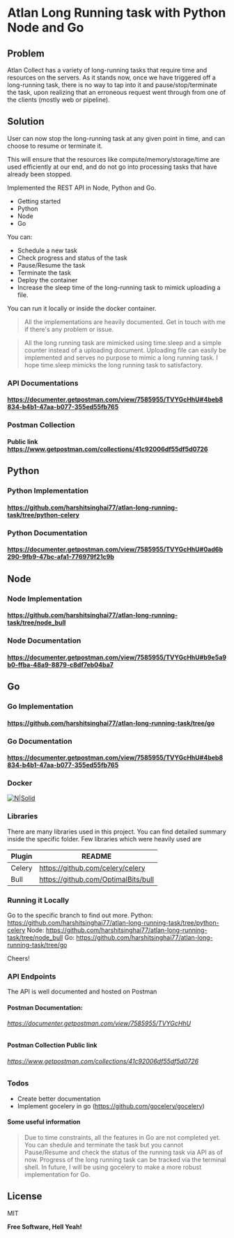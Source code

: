 # Atlan Long Running task with Python Node and Go 

## Problem
Atlan Collect has a variety of long-running tasks that require time and resources on the servers. As it stands now, once we have triggered off a long-running task, there is no way to tap into it and pause/stop/terminate the task, upon realizing that an erroneous request went through from one of the clients (mostly web or pipeline).

## Solution
User can now stop the long-running task at any given point in time, and can choose to resume or terminate it.

This will ensure that the resources like compute/memory/storage/time are used efficiently at our end, and do not go into processing tasks that have already been stopped.

Implemented the REST API in Node, Python and Go.

  - Getting started 
  - Python
  - Node
  - Go

You can:
  - Schedule a new task
  - Check progress and status of the task
  - Pause/Resume the task
  - Terminate the task
  - Deploy the container
  - Increase the sleep time of the long-running task to mimick uploading a file.

You can run it locally or inside the docker container.
> All the implementations are heavily documented. Get in touch with me if there's any problem or issue.

> All the long running task are mimicked using time.sleep and a simple counter instead of a uploading document. Uploading file can easily be implemented and serves no purpose to mimic a long running task. I hope time.sleep mimicks the long running task to satisfactory. 

### API Documentations
#### https://documenter.getpostman.com/view/7585955/TVYGcHhU#4beb8834-b4b1-47aa-b077-355ed55fb765

### Postman Collection 
#### Public link https://www.getpostman.com/collections/41c92006df55df5d0726

## Python
### Python Implementation
#### https://github.com/harshitsinghai77/atlan-long-running-task/tree/python-celery

### Python Documentation
#### https://documenter.getpostman.com/view/7585955/TVYGcHhU#0ad6b290-9fb9-47bc-afa1-776979f21c9b

## Node

### Node Implementation
#### https://github.com/harshitsinghai77/atlan-long-running-task/tree/node_bull

### Node Documentation
#### https://documenter.getpostman.com/view/7585955/TVYGcHhU#b9e5a9b0-ffba-48a9-8879-c8df7eb04ba7

## Go

### Go Implementation
#### https://github.com/harshitsinghai77/atlan-long-running-task/tree/go

### Go Documentation
#### https://documenter.getpostman.com/view/7585955/TVYGcHhU#4beb8834-b4b1-47aa-b077-355ed55fb765

### Docker
[![N|Solid](https://i.ibb.co/0GSDfJx/all-docker.png)](https://i.ibb.co/0GSDfJx/all-docker.png)


### Libraries 

There are many libraries used in this project. You can find detailed summary inside the specific folder.
Few libraries which were heavily used are

| Plugin | README |
| ------ | ------ |
| Celery | https://github.com/celery/celery |
| Bull | https://github.com/OptimalBits/bull |

### Running it Locally
Go to the specific branch to find out more.
Python: https://github.com/harshitsinghai77/atlan-long-running-task/tree/python-celery
Node: https://github.com/harshitsinghai77/atlan-long-running-task/tree/node_bull
Go: https://github.com/harshitsinghai77/atlan-long-running-task/tree/go

Cheers!

### API Endpoints
The API is well documented and hosted on Postman

#### Postman Documentation:
###### https://documenter.getpostman.com/view/7585955/TVYGcHhU

#### Postman Collection Public link
###### https://www.getpostman.com/collections/41c92006df55df5d0726

### Todos

 - Create better documentation
 - Implement gocelery in go (https://github.com/gocelery/gocelery)

#### Some useful information
> Due to time constraints, all the features in Go are not completed yet. You can shedule and terminate the task but you cannot Pause/Resume and check the status of the running task via API as of now. Progress of the long running task can be tracked via the terminal shell. In future, I will be using gocelery to make a more robust implementation for Go. 

License
----

MIT


**Free Software, Hell Yeah!**
